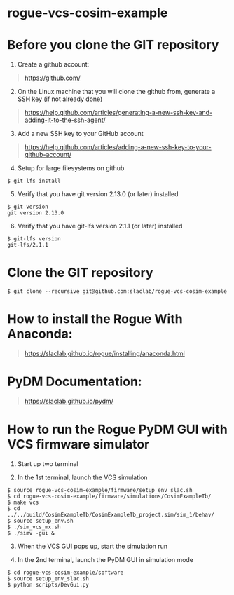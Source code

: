 # rogue-vcs-cosim-example

<!--- ######################################################## -->

# Before you clone the GIT repository

1) Create a github account:
> https://github.com/

2) On the Linux machine that you will clone the github from, generate a SSH key (if not already done)
> https://help.github.com/articles/generating-a-new-ssh-key-and-adding-it-to-the-ssh-agent/

3) Add a new SSH key to your GitHub account
> https://help.github.com/articles/adding-a-new-ssh-key-to-your-github-account/

4) Setup for large filesystems on github

```
$ git lfs install
```

5) Verify that you have git version 2.13.0 (or later) installed 

```
$ git version
git version 2.13.0
```

6) Verify that you have git-lfs version 2.1.1 (or later) installed 

```
$ git-lfs version
git-lfs/2.1.1
```

# Clone the GIT repository

```
$ git clone --recursive git@github.com:slaclab/rogue-vcs-cosim-example
```


<!--- ########################################################################################### -->

# How to install the Rogue With Anaconda:

> https://slaclab.github.io/rogue/installing/anaconda.html

<!--- ########################################################################################### -->

# PyDM Documentation:

> https://slaclab.github.io/pydm/

<!--- ########################################################################################### -->

# How to run the Rogue PyDM GUI with VCS firmware simulator

1) Start up two terminal

2) In the 1st terminal, launch the VCS simulation
```
$ source rogue-vcs-cosim-example/firmware/setup_env_slac.sh
$ cd rogue-vcs-cosim-example/firmware/simulations/CosimExampleTb/
$ make vcs
$ cd ../../build/CosimExampleTb/CosimExampleTb_project.sim/sim_1/behav/
$ source setup_env.sh
$ ./sim_vcs_mx.sh
$ ./simv -gui &
```

3) When the VCS GUI pops up, start the simulation run

4) In the 2nd terminal, launch the PyDM GUI in simulation mode
```
$ cd rogue-vcs-cosim-example/software
$ source setup_env_slac.sh
$ python scripts/DevGui.py
```

<!--- ######################################################## -->

